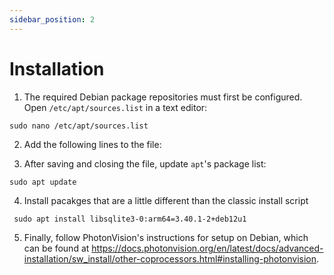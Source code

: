 ```yaml
---
sidebar_position: 2
---
```


# Installation

1. The required Debian package repositories must first be configured. Open `/etc/apt/sources.list` in a text editor:
```
sudo nano /etc/apt/sources.list
```
2. Add the following lines to the file:

3. After saving and closing the file, update `apt`'s package list:
```
sudo apt update
```

4. Install pacakges that are a little different than the classic install script
```
 sudo apt install libsqlite3-0:arm64=3.40.1-2+deb12u1
```

5. Finally, follow PhotonVision's instructions for setup on Debian, which can be found at https://docs.photonvision.org/en/latest/docs/advanced-installation/sw_install/other-coprocessors.html#installing-photonvision.
